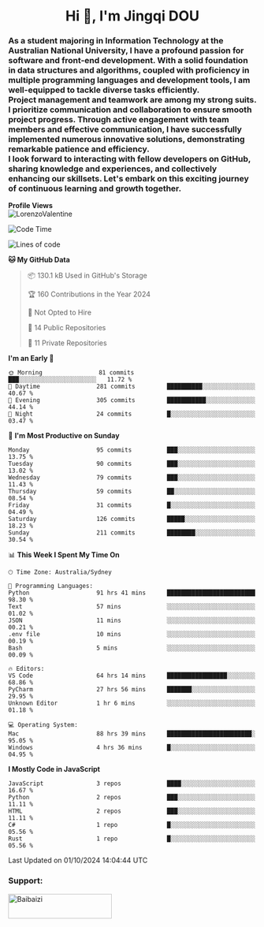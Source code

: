 <h1 align="center">Hi 👋, I'm Jingqi DOU</h1>
<h3 align="left">
As a student majoring in Information Technology at the Australian National University, I have a profound passion for software and front-end development. With a solid foundation in data structures and algorithms, coupled with proficiency in multiple programming languages and development tools, I am well-equipped to tackle diverse tasks efficiently. <br>
Project management and teamwork are among my strong suits. I prioritize communication and collaboration to ensure smooth project progress. Through active engagement with team members and effective communication, I have successfully implemented numerous innovative solutions, demonstrating remarkable patience and efficiency.<br>
I look forward to interacting with fellow developers on GitHub, sharing knowledge and experiences, and collectively enhancing our skillsets. Let's embark on this exciting journey of continuous learning and growth together.
</h3>

**Profile Views**<br>
<img src="https://count.getloli.com/get/@:name" alt="LorenzoValentine" theme="rule34" />


<!--START_SECTION:waka-->
![Code Time](http://img.shields.io/badge/Code%20Time-967%20hrs%2031%20mins-blue)

![Lines of code](https://img.shields.io/badge/From%20Hello%20World%20I%27ve%20Written-393.1%20thousand%20lines%20of%20code-blue)

**🐱 My GitHub Data** 

> 📦 130.1 kB Used in GitHub's Storage 
 > 
> 🏆 160 Contributions in the Year 2024
 > 
> 🚫 Not Opted to Hire
 > 
> 📜 14 Public Repositories 
 > 
> 🔑 11 Private Repositories 
 > 
**I'm an Early 🐤** 

```text
🌞 Morning                81 commits          ███░░░░░░░░░░░░░░░░░░░░░░   11.72 % 
🌆 Daytime                281 commits         ██████████░░░░░░░░░░░░░░░   40.67 % 
🌃 Evening                305 commits         ███████████░░░░░░░░░░░░░░   44.14 % 
🌙 Night                  24 commits          █░░░░░░░░░░░░░░░░░░░░░░░░   03.47 % 
```
📅 **I'm Most Productive on Sunday** 

```text
Monday                   95 commits          ███░░░░░░░░░░░░░░░░░░░░░░   13.75 % 
Tuesday                  90 commits          ███░░░░░░░░░░░░░░░░░░░░░░   13.02 % 
Wednesday                79 commits          ███░░░░░░░░░░░░░░░░░░░░░░   11.43 % 
Thursday                 59 commits          ██░░░░░░░░░░░░░░░░░░░░░░░   08.54 % 
Friday                   31 commits          █░░░░░░░░░░░░░░░░░░░░░░░░   04.49 % 
Saturday                 126 commits         █████░░░░░░░░░░░░░░░░░░░░   18.23 % 
Sunday                   211 commits         ████████░░░░░░░░░░░░░░░░░   30.54 % 
```


📊 **This Week I Spent My Time On** 

```text
🕑︎ Time Zone: Australia/Sydney

💬 Programming Languages: 
Python                   91 hrs 41 mins      █████████████████████████   98.30 % 
Text                     57 mins             ░░░░░░░░░░░░░░░░░░░░░░░░░   01.02 % 
JSON                     11 mins             ░░░░░░░░░░░░░░░░░░░░░░░░░   00.21 % 
.env file                10 mins             ░░░░░░░░░░░░░░░░░░░░░░░░░   00.19 % 
Bash                     5 mins              ░░░░░░░░░░░░░░░░░░░░░░░░░   00.09 % 

🔥 Editors: 
VS Code                  64 hrs 14 mins      █████████████████░░░░░░░░   68.86 % 
PyCharm                  27 hrs 56 mins      ███████░░░░░░░░░░░░░░░░░░   29.95 % 
Unknown Editor           1 hr 6 mins         ░░░░░░░░░░░░░░░░░░░░░░░░░   01.18 % 

💻 Operating System: 
Mac                      88 hrs 39 mins      ████████████████████████░   95.05 % 
Windows                  4 hrs 36 mins       █░░░░░░░░░░░░░░░░░░░░░░░░   04.95 % 
```

**I Mostly Code in JavaScript** 

```text
JavaScript               3 repos             ████░░░░░░░░░░░░░░░░░░░░░   16.67 % 
Python                   2 repos             ███░░░░░░░░░░░░░░░░░░░░░░   11.11 % 
HTML                     2 repos             ███░░░░░░░░░░░░░░░░░░░░░░   11.11 % 
C#                       1 repo              █░░░░░░░░░░░░░░░░░░░░░░░░   05.56 % 
Rust                     1 repo              █░░░░░░░░░░░░░░░░░░░░░░░░   05.56 % 
```




 Last Updated on 01/10/2024 14:04:44 UTC
<!--END_SECTION:waka-->

<!-- [![willianrod's wakatime stats](https://github-readme-stats.vercel.app/api/wakatime?username=lorenzoval2050)](https://github.com/anuraghazra/github-readme-stats) -->


<h3 align="left">Support:</h3>
<p><a href="https://www.buymeacoffee.com/Baibaizi"> <img align="left" src="https://cdn.buymeacoffee.com/buttons/v2/default-yellow.png" height="50" width="210" alt="Baibaizi" /></a></p><br><br>
